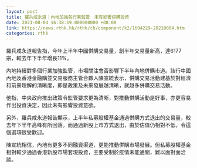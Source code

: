 ```yaml
---
layout: post
title: 羅兵咸永道：內地加強各行業監管　未有影響併購投資
date: 2021-08-04 16:38:19.000000000 +08:00
link: https://news.rthk.hk/rthk/ch/component/k2/1604229-20210804.htm
categories: rthk
---
```


羅兵咸永道報告指，今年上半年中國併購交易量，創半年交易量新高，達6177宗，較去年下半年增長11%。

內地持續對多個行業加強監管，市場關注會否影響下半年內地併購市道。該行中國內地及香港金融購並交易服務主管合夥人陳宣統表示，併購交易活動建基於對經濟和前景理解的清晰度，即是政策及未來發展越清晰，就越多併購交易活動。

他指，中央政府推出政策令監管要求更為清晰，對推動併購活動是好事，亦更容易作出投資決定，因此未有影響投資意欲。

另外，羅兵咸永道報告顯示，上半年私募股權基金通過併購方式退出的交易量，較去年下半年高峰有所回落。而通過新股上市方式退出，由於估值仍相對不低，令這個選項很受歡迎。

陳宣統相信，內地有更多不同融資渠道，更能推動併購市場發展。但私募股權基金相對較少通過香港新股市場套現投資，主要受制於疫情未能通關，難以面對面洽談。
